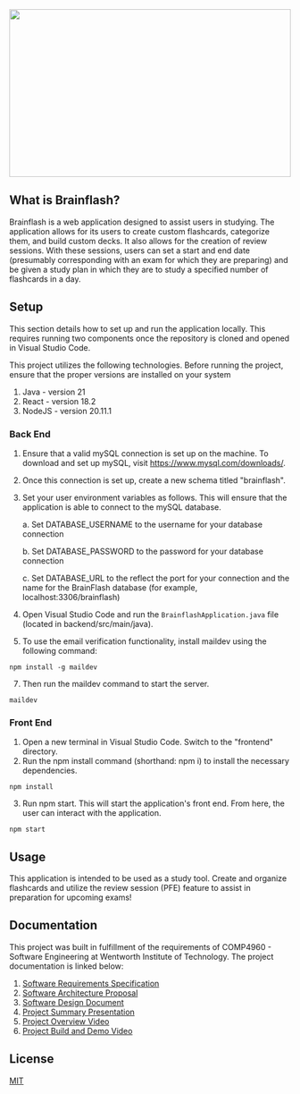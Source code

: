 <img src="https://i.ibb.co/sF3Wjg3/bf.jpg" width="100%" height="300" />

## What is Brainflash?

Brainflash is a web application designed to assist users in studying. The application allows for its users to create custom flashcards, categorize them, and build custom decks. It also allows for the creation of review sessions. With these sessions, users can set a start and end date (presumably corresponding with an exam for which they are preparing) and be given a study plan in which they are to study a specified number of flashcards in a day. 

## Setup

This section details how to set up and run the application locally. This requires running two components once the repository is cloned and opened in Visual Studio Code.

This project utilizes the following technologies. Before running the project, ensure that the proper versions are installed on your system

1. Java - version 21
2. React - version 18.2
3. NodeJS - version 20.11.1

### Back End

1. Ensure that a valid mySQL connection is set up on the machine. To download and set up mySQL, visit https://www.mysql.com/downloads/.
2. Once this connection is set up, create a new schema titled "brainflash".
3. Set your user environment variables as follows. This will ensure that the application is able to connect to the mySQL database.

   a. Set DATABASE_USERNAME to the username for your database connection
   
   b. Set DATABASE_PASSWORD to the password for your database connection
   
   c. Set DATABASE_URL to the reflect the port for your connection and the name for the BrainFlash database (for example, localhost:3306/brainflash)
    
5. Open Visual Studio Code and run the ```BrainflashApplication.java``` file (located in backend/src/main/java).

6. To use the email verification functionality, install maildev using the following command:

```
npm install -g maildev
```

7. Then run the maildev command to start the server.

```
maildev
```

### Front End

1. Open a new terminal in Visual Studio Code. Switch to the "frontend" directory.
2. Run the npm install command (shorthand: npm i) to install the necessary dependencies.

```
npm install
```

3. Run npm start. This will start the application's front end. From here, the user can interact with the application.

```
npm start
```

## Usage

This application is intended to be used as a study tool. Create and organize flashcards and utilize the review session (PFE) feature to assist in preparation for upcoming exams!

## Documentation

This project was built in fulfillment of the requirements of COMP4960 - Software Engineering at Wentworth Institute of Technology. The project documentation is linked below:

1. [Software Requirements Specification](https://docs.google.com/document/d/1cyQBu222I8fotTiqe896mZIxzyaPqb61r9oJhp0OExs)
2. [Software Architecture Proposal](https://docs.google.com/presentation/d/1S7TA-glqRlvQEqpiPnNx5Kg2wIEkKCETkZL7yQBCX1g)
3. [Software Design Document](https://docs.google.com/document/d/1Y0zJFZ67bC232jxLLYDobRx3tckID394)
4. [Project Summary Presentation](https://docs.google.com/presentation/d/1q2AQsnJwyO61aJt6FKezs3wIG5ArATy6UvN5vUTX8ds)
5. [Project Overview Video](https://youtu.be/gSdTbS8PrfQ)
6. [Project Build and Demo Video](https://youtu.be/A7gPzTj3EQI)

## License

[MIT](https://choosealicense.com/licenses/mit/)


